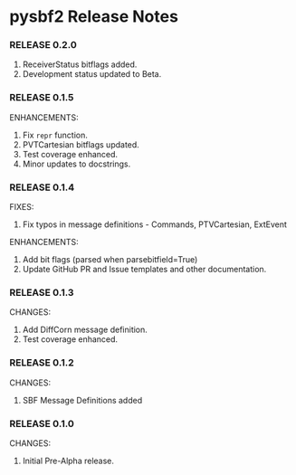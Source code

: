# pysbf2 Release Notes

### RELEASE 0.2.0

1. ReceiverStatus bitflags added.
1. Development status updated to Beta.

### RELEASE 0.1.5

ENHANCEMENTS:

1. Fix `repr` function.
1. PVTCartesian bitflags updated.
1. Test coverage enhanced.
1. Minor updates to docstrings.

### RELEASE 0.1.4

FIXES:

1. Fix typos in message definitions - Commands, PTVCartesian, ExtEvent

ENHANCEMENTS:

1. Add bit flags (parsed when parsebitfield=True)
1. Update GitHub PR and Issue templates and other documentation.

### RELEASE 0.1.3

CHANGES:

1. Add DiffCorn message definition.
1. Test coverage enhanced.

### RELEASE 0.1.2

CHANGES:

1. SBF Message Definitions added

### RELEASE 0.1.0

CHANGES:

1. Initial Pre-Alpha release.

